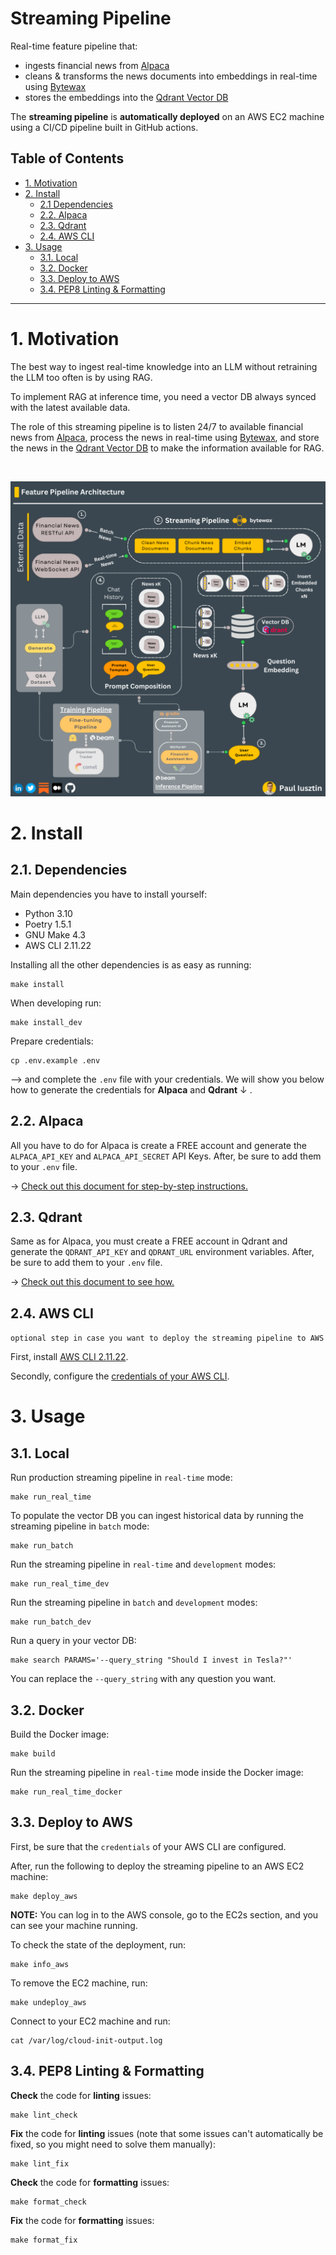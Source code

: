 # Streaming Pipeline

Real-time feature pipeline that:
- ingests financial news from [Alpaca](https://alpaca.markets/docs/api-references/market-data-api/news-data/)
- cleans & transforms the news documents into embeddings in real-time using [Bytewax](https://github.com/bytewax/bytewax?utm_source=thepauls&utm_medium=partner&utm_content=github)
- stores the embeddings into the [Qdrant Vector DB](https://qdrant.tech/?utm_source=thepauls&utm_medium=partner&utm_content=github)

The **streaming pipeline** is **automatically deployed** on an AWS EC2 machine using a CI/CD pipeline built in GitHub actions.

## Table of Contents

- [1. Motivation](#1-motivation)
- [2. Install](#2-install)
    - [2.1 Dependencies](#21-dependencies)
    - [2.2. Alpaca](#22-alpaca)
    - [2.3. Qdrant](#23-qdrant)
    - [2.4. AWS CLI](#24-aws-cli)
- [3. Usage](#3-usage)
    - [3.1. Local](#31-local)
    - [3.2. Docker](#32-docker)
    - [3.3. Deploy to AWS](#33-deploy-to-aws)
    - [3.4. PEP8 Linting & Formatting](#34-pep8-linting--formatting)

---

# 1. Motivation

The best way to ingest real-time knowledge into an LLM without retraining the LLM too often is by using RAG.

To implement RAG at inference time, you need a vector DB always synced with the latest available data.

The role of this streaming pipeline is to listen 24/7 to available financial news from [Alpaca](https://alpaca.markets/docs/api-references/market-data-api/news-data/), process the news in real-time using [Bytewax](https://github.com/bytewax/bytewax?utm_source=thepauls&utm_medium=partner&utm_content=github), and store the news in the [Qdrant Vector DB](https://qdrant.tech/?utm_source=thepauls&utm_medium=partner&utm_content=github) to make the information available for RAG.

<br/>

![architecture](../../media/feature_pipeline_architecture.png)

# 2. Install

## 2.1. Dependencies

Main dependencies you have to install yourself:
* Python 3.10
* Poetry 1.5.1
* GNU Make 4.3
* AWS CLI 2.11.22

Installing all the other dependencies is as easy as running:
```shell
make install
```

When developing run:
```shell
make install_dev
```

Prepare credentials:
```shell
cp .env.example .env
```
--> and complete the `.env` file with your credentials. We will show you below how to generate the credentials for **Alpaca** and **Qdrant** ↓ . 


## 2.2. Alpaca

All you have to do for Alpaca is create a FREE account and generate the `ALPACA_API_KEY` and `ALPACA_API_SECRET` API Keys. After, be sure to add them to your `.env` file. 

-> [Check out this document for step-by-step instructions.](https://alpaca.markets/docs/market-data/getting-started/)


## 2.3. Qdrant

Same as for Alpaca, you must create a FREE account in Qdrant and generate the `QDRANT_API_KEY` and `QDRANT_URL` environment variables. After, be sure to add them to your `.env` file.

-> [Check out this document to see how.](https://qdrant.tech/documentation/cloud/authentication/?utm_source=thepauls&utm_medium=partner&utm_content=github)


## 2.4. AWS CLI
`optional step in case you want to deploy the streaming pipeline to AWS`

First, install [AWS CLI 2.11.22](https://docs.aws.amazon.com/cli/latest/userguide/getting-started-install.html).

Secondly, configure the [credentials of your AWS CLI](https://docs.aws.amazon.com/cli/latest/userguide/cli-chap-configure.html). 


# 3. Usage

## 3.1. Local

Run production streaming pipeline in `real-time` mode:
```shell
make run_real_time
```

To populate the vector DB you can ingest historical data by running the streaming pipeline in `batch` mode:
```shell
make run_batch
```

Run the streaming pipeline in `real-time` and `development` modes:
```shell
make run_real_time_dev
```

Run the streaming pipeline in `batch` and `development` modes:
```shell
make run_batch_dev
```

Run a query in your vector DB:
```shell
make search PARAMS='--query_string "Should I invest in Tesla?"'
```
You can replace the `--query_string` with any question you want.


## 3.2. Docker

Build the Docker image:
```shell
make build
```

Run the streaming pipeline in `real-time` mode inside the Docker image:
```shell
make run_real_time_docker
```


## 3.3. Deploy to AWS
First, be sure that the `credentials` of your AWS CLI are configured.

After, run the following to deploy the streaming pipeline to an AWS EC2 machine: 
```shell
make deploy_aws
```

**NOTE:** You can log in to the AWS console, go to the EC2s section, and you can see your machine running.

To check the state of the deployment, run:
```shell
make info_aws
```

To remove the EC2 machine, run:
```shell
make undeploy_aws
```

Connect to your EC2 machine and run:
```
cat /var/log/cloud-init-output.log
```

## 3.4. PEP8 Linting & Formatting

**Check** the code for **linting** issues:
```shell
make lint_check
```

**Fix** the code for **linting** issues (note that some issues can't automatically be fixed, so you might need to solve them manually):
```shell
make lint_fix
```

**Check** the code for **formatting** issues:
```shell
make format_check
```

**Fix** the code for **formatting** issues:
```shell
make format_fix
```
